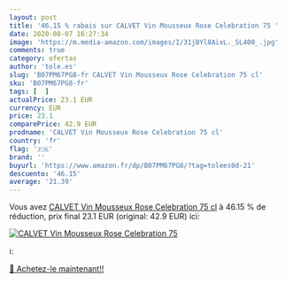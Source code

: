 ```yaml
---
layout: post
title: '46.15 % rabais sur CALVET Vin Mousseux Rose Celebration 75 '
date: 2020-08-07 16:27:34
image: 'https://m.media-amazon.com/images/I/31jBYl8AixL._SL400_.jpg'
comments: true
category: ofertas
author: 'tole.es'
slug: 'B07PM67PG8-fr CALVET Vin Mousseux Rose Celebration 75 cl'
sku: 'B07PM67PG8-fr'
tags: [  ]
actualPrice: 23.1 EUR
currency: EUR
price: 23.1
comparePrice: 42.9 EUR
prodname: 'CALVET Vin Mousseux Rose Celebration 75 cl'
country: 'fr'
flag: '🇫🇷'
brand: ''
buyurl: 'https://www.amazon.fr/dp/B07PM67PG8/?tag=tolees0d-21'
descuento: '46.15'
average: '21.39'
---
```


Vous avez [CALVET Vin Mousseux Rose Celebration 75 cl](https://www.amazon.fr/dp/B07PM67PG8/?tag=tolees0d-21)  à  46.15 % de réduction, prix final  23.1 EUR (original: 42.9 EUR) ici:

[![CALVET Vin Mousseux Rose Celebration 75 ](https://m.media-amazon.com/images/I/31jBYl8AixL._SL400_.jpg)](https://www.amazon.fr/dp/B07PM67PG8/?tag=tolees0d-21)

ℹ️:


[🛒 Achetez-le maintenant!!](https://www.amazon.fr/dp/B07PM67PG8/?tag=tolees0d-21)
